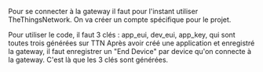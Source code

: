 Pour se connecter à la gateway il faut pour l'instant utiliser TheThingsNetwork. On va créer un compte spécifique pour le projet.

Pour utiliser le code, il faut 3 clés : app_eui, dev_eui, app_key, qui sont toutes trois générées sur TTN
Après avoir créé une application et enregistré la gateway, il faut enregistrer un "End Device" par device qu'on connecte à la gateway. C'est là que les 3 clés sont générées. 
